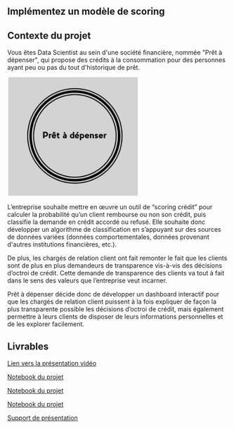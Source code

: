 ## Implémentez un modèle de scoring

## Contexte du projet

Vous êtes Data Scientist au sein d'une société financière, nommée "Prêt à dépenser",  qui propose des crédits à la consommation pour des personnes ayant peu ou pas du tout d'historique de prêt.

![ds-7](/images/ds-p7.png)

L’entreprise souhaite mettre en œuvre un outil de “scoring crédit” pour calculer la probabilité qu’un client rembourse ou non son crédit, puis classifie la demande en crédit accordé ou refusé. Elle souhaite donc développer un algorithme de classification en s’appuyant sur des sources de données variées (données comportementales, données provenant d'autres institutions financières, etc.).

De plus, les chargés de relation client ont fait remonter le fait que les clients sont de plus en plus demandeurs de transparence vis-à-vis des décisions d’octroi de crédit. Cette demande de transparence des clients va tout à fait dans le sens des valeurs que l’entreprise veut incarner.

Prêt à dépenser décide donc de développer un dashboard interactif pour que les chargés de relation client puissent à la fois expliquer de façon la plus transparente possible les décisions d’octroi de crédit, mais également permettre à leurs clients de disposer de leurs informations personnelles et de les explorer facilement.

## Livrables

[Lien vers la présentation vidéo](https://oc-visio-archive.s3.eu-west-1.amazonaws.com/46969134/63997499-a2c7-49b4-82a0-08510e5ee303/archive.mp4?X-Amz-Content-Sha256=UNSIGNED-PAYLOAD&X-Amz-Algorithm=AWS4-HMAC-SHA256&X-Amz-Credential=AKIAJ3OEUN7A5K7BWS3Q%2F20211021%2Feu-west-1%2Fs3%2Faws4_request&X-Amz-Date=20211021T184100Z&X-Amz-SignedHeaders=host&X-Amz-Expires=3600&X-Amz-Signature=8ba47361061119b97165c25e902dbf1b817fa05609ae7ab6b2a4a3a1a1d0954a)

[Notebook du projet](https://nbviewer.org/github/jeremy-vangansberg/jeremy-vangansberg.github.io/blob/master/notebooks/da_p7_p1.ipynb)

[Notebook du projet](https://nbviewer.org/github/jeremy-vangansberg/jeremy-vangansberg.github.io/blob/master/notebooks/da_p7_p2.ipynb)

[Notebook du projet](https://nbviewer.org/github/jeremy-vangansberg/jeremy-vangansberg.github.io/blob/master/notebooks/da_p7_p3.ipynb)

[Support de présentation](/pdf/ds_p7.pdf)

